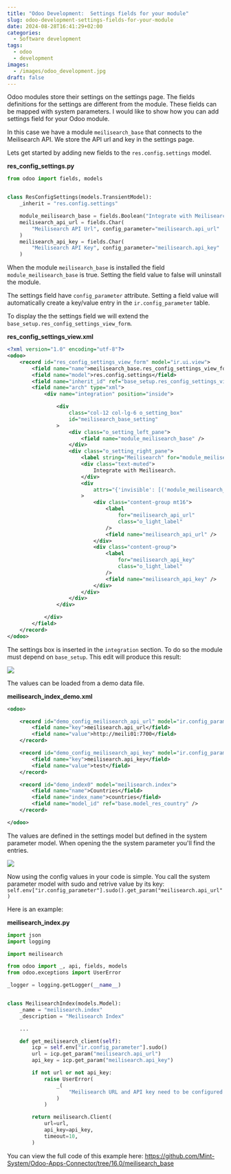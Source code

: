 ```yaml
---
title: "Odoo Development:  Settings fields for your module"
slug: odoo-development-settings-fields-for-your-module
date: 2024-08-28T16:41:29+02:00
categories:
  - Software development
tags:
  - odoo
  - development
images:
  - /images/odoo_development.jpg
draft: false
---
```


Odoo modules store their settings on the settings page. The fields definitions for the settings are different from the module. These fields can be mapped with system parameters. I  would like to show how you can add settings field for your Odoo module. 

<!--more-->

In this case we have a module `meilisearch_base` that connects to the Meilisearch API. We store the API url and key in the settings page. 

Lets get started by adding new fields to the `res.config.settings` model.

**res_config_settings.py**

```python
from odoo import fields, models


class ResConfigSettings(models.TransientModel):
    _inherit = "res.config.settings"

    module_meilisearch_base = fields.Boolean("Integrate with Meilisearch")
    meilisearch_api_url = fields.Char(
        "Meilisearch API Url", config_parameter="meilisearch.api_url"
    )
    meilisearch_api_key = fields.Char(
        "Meilisearch API Key", config_parameter="meilisearch.api_key"
    )
```

When the module `meilisearch_base` is installed the field `module_meilisearch_base`
 is true. Setting the field value to false will uninstall the module.

The settings field have `config_parameter` attribute. Setting a field value will automatically create a key/value entry in the `ir.config_parameter` table.

To display the the settings field we will extend the `base_setup.res_config_settings_view_form`.
 
 **res_config_settings_view.xml**

```xml
<?xml version="1.0" encoding="utf-8"?>
<odoo>
    <record id="res_config_settings_view_form" model="ir.ui.view">
        <field name="name">meilisearch_base.res_config_settings_view_form</field>
        <field name="model">res.config.settings</field>
        <field name="inherit_id" ref="base_setup.res_config_settings_view_form" />
        <field name="arch" type="xml">
            <div name="integration" position="inside">

                <div
                    class="col-12 col-lg-6 o_setting_box"
                    id="meilisearch_base_setting"
                >
                    <div class="o_setting_left_pane">
                        <field name="module_meilisearch_base" />
                    </div>
                    <div class="o_setting_right_pane">
                        <label string="Meilisearch" for="module_meilisearch_base" />
                        <div class="text-muted">
                            Integrate with Meilisearch.
                        </div>
                        <div
                            attrs="{'invisible': [('module_meilisearch_base', '=', False)]}"
                        >
                            <div class="content-group mt16">
                                <label
                                    for="meilisearch_api_url"
                                    class="o_light_label"
                                />
                                <field name="meilisearch_api_url" />
                            </div>
                            <div class="content-group">
                                <label
                                    for="meilisearch_api_key"
                                    class="o_light_label"
                                />
                                <field name="meilisearch_api_key" />
                            </div>
                        </div>
                    </div>
                </div>

            </div>
        </field>
    </record>
</odoo>
```

The settings box is inserted in the `integration` section. To do so the module must depend on `base_setup`. This edit will produce this result:

![](/images/Odoo%20Settings%20Page%20Meilisearch.png)

The values can be loaded from a demo data file.

**meilisearch_index_demo.xml**

```xml
<odoo>

    <record id="demo_config_meilisearch_api_url" model="ir.config_parameter">
        <field name="key">meilisearch.api_url</field>
        <field name="value">http://meili01:7700</field>
    </record>

    <record id="demo_config_meilisearch_api_key" model="ir.config_parameter">
        <field name="key">meilisearch.api_key</field>
        <field name="value">test</field>
    </record>

    <record id="demo_index0" model="meilisearch.index">
        <field name="name">Countries</field>
        <field name="index_name">countries</field>
        <field name="model_id" ref="base.model_res_country" />
    </record>

</odoo>
```

The values are defined in the settings model but defined in the system parameter model. When opening the the system parameter you'll find the entries.

![](/images/Odoo%20System%20Parameter%20Meilisearch.png)

Now using the config values in your code is simple. You call the system parameter model with sudo and retrive value by its key: `self.env["ir.config_parameter"].sudo().get_param("meilisearch.api_url")`

Here is an example:

**meilisearch_index.py**

```python
import json
import logging

import meilisearch

from odoo import _, api, fields, models
from odoo.exceptions import UserError

_logger = logging.getLogger(__name__)


class MeilisearchIndex(models.Model):
    _name = "meilisearch.index"
    _description = "Meilisearch Index"

	...

    def get_meilisearch_client(self):
        icp = self.env["ir.config_parameter"].sudo()
        url = icp.get_param("meilisearch.api_url")
        api_key = icp.get_param("meilisearch.api_key")

        if not url or not api_key:
            raise UserError(
                _(
                    "Meilisearch URL and API key need to be configured in the system parameters."
                )
            )

        return meilisearch.Client(
            url=url,
            api_key=api_key,
            timeout=10,
        )
```

You can view the full code of this example here: <https://github.com/Mint-System/Odoo-Apps-Connector/tree/16.0/meilisearch_base>
